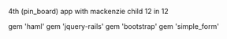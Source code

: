 4th (pin_board) app with mackenzie child 12 in 12  

gem 'haml'
gem 'jquery-rails'
gem 'bootstrap'
gem 'simple_form'
